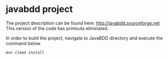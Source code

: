 # javabdd project


The project description can be found here: http://javabdd.sourceforge.net
This version of the code has printouts eliminated.

In order to build the project, navigate to JavaBDD directory and execute the command below.
 
```
mvn clean install

```
